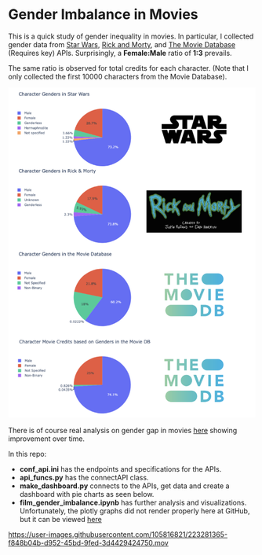 # Gender Imbalance in Movies 

This is a quick study of gender inequality in movies. In particular, I collected gender data from [Star Wars](https://swapi.dev/api/), [Rick and Morty](https://rickandmortyapi.com/api/), and [The Movie Database](https://api.themoviedb.org/3/) (Requires key) APIs. Surprisingly, a **Female:Male** ratio of **1:3** prevails. 

The same ratio is observed for total credits for each character. (Note that I only collected the first 10000 characters from the Movie Database).

![summary_gender_gap](./images/gender_gap.png)

There is of course real analysis on gender gap in movies [here](https://www.nature.com/articles/s41599-020-0436-1) showing improvement over time.

In this repo:

* **conf_api.ini** has the endpoints and specifications for the APIs.
* **api_funcs.py** has the connectAPI class.
* **make_dashboard.py** connects to  the APIs, get data and create a dashboard with pie charts as seen below.
* **film_gender_imbalance.ipynb** has further analysis and visualizations. Unfortunately, the plotly graphs did not render properly here at GitHub, but it can be viewed [here](https://nbviewer.org/github/saevrenk/gender_imbalance/blob/main/film_gender_imbalance.ipynb)

https://user-images.githubusercontent.com/105816821/223281365-f848b04b-d952-45bd-9fed-3d4429424750.mov